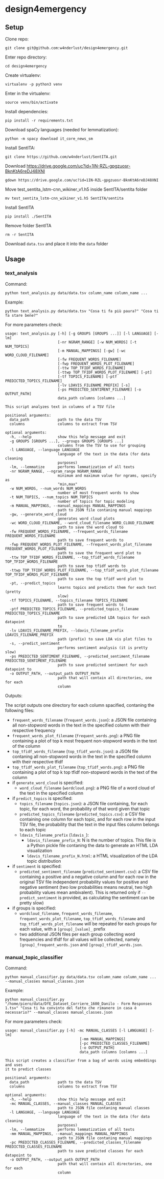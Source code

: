 # design4emergency

## Setup

Clone repo:

```
git clone git@github.com:w4nderlust/design4emergency.git
```

Enter repo directory:

```
cd design4emergency
```

Create virtualenv:

```
virtualenv -p python3 venv
```

Enter in the virtualenv:

```
source venv/bin/activate
```

Install dependencies:

```
pip install -r requirements.txt
```

Download spaCy languages (needed for lemmatization):

```
python -m spacy download it_core_news_sm
```

Install SentITA:

```
git clone https://github.com/w4nderlust/SentITA.git
```

Download https://drive.google.com/uc?id=1IN-RZL-gpgzuosr-BknKtA6reDJ48XNI

```
gdown https://drive.google.com/uc?id=1IN-RZL-gpgzuosr-BknKtA6reDJ48XNI
```

Move test_sentita_lstm-cnn_wikiner_v1.h5 inside SentITA/sentita folder

```
mv test_sentita_lstm-cnn_wikiner_v1.h5 SentITA/sentita
```

Install SentITA

```
pip install ./SentITA
```

Remove folder SentITA

```
rm -r SentITA
```

Download `data.tsv` and place it into the `data` folder

## Usage

### text_analysis

Command:

```
python text_analysis.py data/data.tsv column_name column_name ...
```

Example:

```
python text_analysis.py data/data.tsv "Cosa ti fa più paura?" "Cosa ti fa stare bene?"
```

For more parameters check:

```
usage: text_analysis.py [-h] [-g GROUPS [GROUPS ...]] [-l LANGUAGE] [-lm]
                        [-nr NGRAM_RANGE] [-w NUM_WORDS] [-t NUM_TOPICS]
                        [-m MANUAL_MAPPINGS] [-gw] [-wc WORD_CLOUD_FILENAME]
                        [-fw FREQUENT_WORDS_FILENAME]
                        [-fwp FREQUENT_WORDS_PLOT_FILENAME]
                        [-ttw TOP_TFIDF_WORDS_FILENAME]
                        [-ttwp TOP_TFIDF_WORDS_PLOT_FILENAME] [-pt]
                        [-tf TOPICS_FILENAME] [-ptf PREDICTED_TOPICS_FILENAME]
                        [-lv LDAVIS_FILENAME_PREFIX] [-s]
                        [-ps PREDICTED_SENTIMENT_FILENAME] [-o OUTPUT_PATH]
                        data_path columns [columns ...]

This script analyzes text in columns of a TSV file

positional arguments:
  data_path             path to the data TSV
  columns               columns to extract from TSV

optional arguments:
  -h, --help            show this help message and exit
  -g GROUPS [GROUPS ...], --groups GROUPS [GROUPS ...]
                        columns from the TSV to use for grouping
  -l LANGUAGE, --language LANGUAGE
                        language of the text in the data (for data cleaning
                        purposes)
  -lm, --lemmatize      performs lemmatization of all texts
  -nr NGRAM_RANGE, --ngram_range NGRAM_RANGE
                        minimum and maximum value for ngrams, specify as
                        "min,max"
  -w NUM_WORDS, --num_words NUM_WORDS
                        number of most frequent words to show
  -t NUM_TOPICS, --num_topics NUM_TOPICS
                        number of topics for topic modeling
  -m MANUAL_MAPPINGS, --manual_mappings MANUAL_MAPPINGS
                        path to JSON file contaning manual mappings
  -gw, --generate_word_cloud
                        generates word cloud plots
  -wc WORD_CLOUD_FILENAME, --word_cloud_filename WORD_CLOUD_FILENAME
                        path to save the word cloud to
  -fw FREQUENT_WORDS_FILENAME, --frequent_words_filename FREQUENT_WORDS_FILENAME
                        path to save frequent words to
  -fwp FREQUENT_WORDS_PLOT_FILENAME, --frequent_words_plot_filename FREQUENT_WORDS_PLOT_FILENAME
                        path to save the frequent word plot to
  -ttw TOP_TFIDF_WORDS_FILENAME, --top_tfidf_words_filename TOP_TFIDF_WORDS_FILENAME
                        path to save top tfidf words to
  -ttwp TOP_TFIDF_WORDS_PLOT_FILENAME, --top_tfidf_words_plot_filename TOP_TFIDF_WORDS_PLOT_FILENAME
                        path to save the top tfidf word plot to
  -pt, --predict_topics
                        learns topics and predicts them for each text (pretty
                        slow)
  -tf TOPICS_FILENAME, --topics_filename TOPICS_FILENAME
                        path to save frequent words to
  -ptf PREDICTED_TOPICS_FILENAME, --predicted_topics_filename PREDICTED_TOPICS_FILENAME
                        path to save predicted LDA topics for each datapoint
                        to
  -lv LDAVIS_FILENAME_PREFIX, --ldavis_filename_prefix LDAVIS_FILENAME_PREFIX
                        path (prefix) to save LDA vis plot files to
  -s, --predict_sentiment
                        performs sentiment analysis (it is pretty slow)
  -ps PREDICTED_SENTIMENT_FILENAME, --predicted_sentiment_filename PREDICTED_SENTIMENT_FILENAME
                        path to save predicted sentiment for each datapoint to
  -o OUTPUT_PATH, --output_path OUTPUT_PATH
                        path that will contain all directories, one for each
                        column
```

Outputs:

The script outputs one directory for each column spacified, contaning the following files:

- `frequent_words_filename` (`frequent_words.json`): a JSON file containing all non-stopword words in the text in the specified column with their respective frequency
- `frequent_words_plot_filename` (`frequent_words.png`): a PNG file containing a plot of top k most frequent non-stopword words in the text of the column
- `top_tfidf_words_filename` (`top_tfidf_words.json`): a JSON file contaning all non-stopword words in the text in the specified column with their respective tfidf
- `top_tfidf_words_plot_filename` (`top_tfidf_words.png`): a PNG file containing a plot of top k top tfidf non-stopword words in the text of the column
- if `generate_word_cloud` is specified:
    - `word_cloud_filename` (`wordcloud.png`): a PNG file of a word cloud of the text in the specified column
- if `predict_topics` is specified:
    - `topics_filename` (`topics.json`): a JSON file containing, for each topic, for each word, the probability of that word given that topic
    - `predicted_topics_filename` (`predicted_topics.csv`): a CSV file containing one column for each topic, and for each row in the input TSV file, the probability that the text in the input files column belongs to each topic
    - `ldavis_filename_prefix` (`ldavis_`):
      - `ldavis_filename_prefix_N`: N is the number of topics. This file is a Python pickle file contaning the data to generate an HTML LDA visualization
      - `ldavis_filename_prefix_N.html`: a HTML visualization of the LDA topic distribution
- if `sentiment` is specified:
    - `predicted_sentiment_filename` (`predicted_sentiment.csv`): a CSV file containing a positive and a negative column and for each row in the original TSV file independent probability values for positive and negative sentiment (two low probabilities means neutral, two high probability values mean ambivalent). This is returned only if `--predict_sentiment` is provided, as calculating the sentiment can be pretty slow)
- if groups is specified:
  - `wordcloud_filename`, `frequent_words_filename`, `frequent_words_plot_filename`, `top_tfidf_words_filename` and `top_tfidf_words_plot_filename` will be repeated for each groups for each value, with a `[group]_[value]_` prefix
  - two additional JSON files per each group collecting word frequencies and tfidf for all values will be collected, namely `[group]_frequent_words.json` and `[group]_tfidf_words.json`.


### manual_topic_classifier

Command:

```
python manual_classifier.py data/data.tsv column_name column_name ... --manual_classes manual_classes.json
```

Example:

```
python manual_classifier.py "/home/piero/data/DfE_Dataset_Corriere_1600_Danilo - Form Responses 1.tsv" "Cosa ti ha convinto del fatto che rimanere in casa è necessario?" --manual_classes manual_classes.json
```

For more parameters check:

```
usage: manual_classifier.py [-h] -mc MANUAL_CLASSES [-l LANGUAGE] [-lm]
                                  [-mm MANUAL_MAPPINGS]
                                  [-pc PREDICTED_CLASSES_FILENAME]
                                  [-o OUTPUT_PATH]
                                  data_path columns [columns ...]

This script creates a classifier from a bag of words using embeddings and uses
it to predict classes

positional arguments:
  data_path             path to the data TSV
  columns               columns to extract from TSV

optional arguments:
  -h, --help            show this help message and exit
  -mc MANUAL_CLASSES, --manual_classes MANUAL_CLASSES
                        path to JSON file contaning manual classes
  -l LANGUAGE, --language LANGUAGE
                        language of the text in the data (for data cleaning
                        purposes)
  -lm, --lemmatize      performs lemmatization of all texts
  -mm MANUAL_MAPPINGS, --manual_mappings MANUAL_MAPPINGS
                        path to JSON file contaning manual mappings
  -pc PREDICTED_CLASSES_FILENAME, --predicted_classes_filename PREDICTED_CLASSES_FILENAME
                        path to save predicted classes for each datapoint to
  -o OUTPUT_PATH, --output_path OUTPUT_PATH
                        path that will contain all directories, one for each
                        column
```